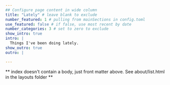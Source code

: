 ```yaml
---
## Configure page content in wide column
title: "Lately" # leave blank to exclude
number_featured: 1 # pulling from mainSections in config.toml
use_featured: false # if false, use most recent by date
number_categories: 3 # set to zero to exclude
show_intro: true
intro: |
  Things I've been doing lately. 
show_outro: true
outro: |

---
```


** index doesn't contain a body, just front matter above.
See about/list.html in the layouts folder **